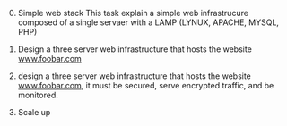 0. Simple web stack
This task explain a simple web infrastrucure composed of a single servaer with a LAMP (LYNUX, APACHE, MYSQL, PHP)

1. Design a three server web infrastructure that hosts the website www.foobar.com

2. design a three server web infrastructure that hosts the website www.foobar.com, it must be secured, serve encrypted traffic, and be monitored.

3. Scale up
